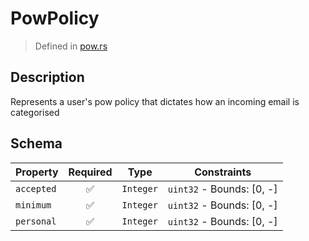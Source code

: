 # PowPolicy
> Defined in [pow.rs](../../../interface/src/interface/pow.rs)

## Description
Represents a user's pow policy that dictates how an incoming email is categorised

## Schema

| Property | Required | Type | Constraints |
| --- | :---: | --- | --- |
| `accepted` | ✅ | `Integer` | `uint32` - Bounds: [0, -] | 
| `minimum` | ✅ | `Integer` | `uint32` - Bounds: [0, -] | 
| `personal` | ✅ | `Integer` | `uint32` - Bounds: [0, -] | 


